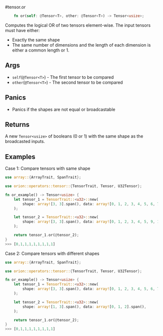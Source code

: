 #tensor.or

```rust
    fn or(self: @Tensor<T>, other: @Tensor<T>) -> Tensor<usize>;
```

Computes the logical OR of two tensors element-wise.
The input tensors must have either:
* Exactly the same shape
* The same number of dimensions and the length of each dimension is either a common length or 1.

## Args

* `self`(`@Tensor<T>`) - The first tensor to be compared
* `other`(`@Tensor<T>`) - The second tensor to be compared

## Panics

* Panics if the shapes are not equal or broadcastable

## Returns

A new `Tensor<usize>` of booleans (0 or 1) with the same shape as the broadcasted inputs.

## Examples

Case 1: Compare tensors with same shape

```rust
use array::{ArrayTrait, SpanTrait};

use orion::operators::tensor::{TensorTrait, Tensor, U32Tensor};

fn or_example() -> Tensor<usize> {
    let tensor_1 = TensorTrait::<u32>::new(
        shape: array![3, 3].span(), data: array![0, 1, 2, 3, 4, 5, 6, 7, 8].span(),
    );

    let tensor_2 = TensorTrait::<u32>::new(
        shape: array![3, 3].span(), data: array![0, 1, 2, 3, 4, 5, 9, 1, 5].span(),
    );

    return tensor_1.or(@tensor_2);
}
>>> [0,1,1,1,1,1,1,1,1]
```

Case 2: Compare tensors with different shapes

```rust
use array::{ArrayTrait, SpanTrait};

use orion::operators::tensor::{TensorTrait, Tensor, U32Tensor};

fn or_example() -> Tensor<usize> {
    let tensor_1 = TensorTrait::<u32>::new(
        shape: array![3, 3].span(), data: array![0, 1, 2, 3, 4, 5, 6, 7, 8].span(),
    );

    let tensor_2 = TensorTrait::<u32>::new(
        shape: array![1, 3].span(), data: array![0, 1, 2].span(),
    );

    return tensor_1.or(@tensor_2);
}
>>> [0,1,1,1,1,1,1,1,1]
```
